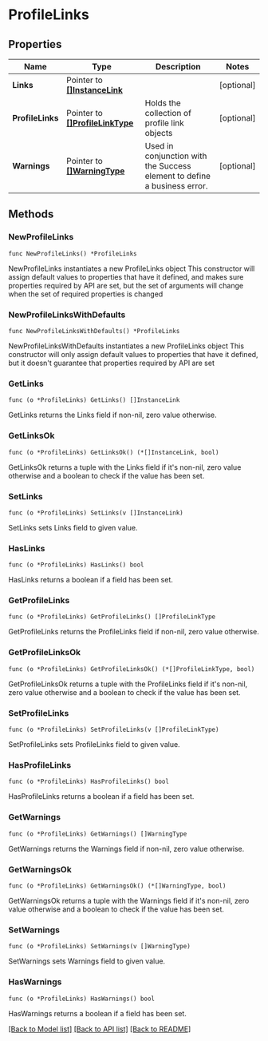 # ProfileLinks

## Properties

Name | Type | Description | Notes
------------ | ------------- | ------------- | -------------
**Links** | Pointer to [**[]InstanceLink**](InstanceLink.md) |  | [optional] 
**ProfileLinks** | Pointer to [**[]ProfileLinkType**](ProfileLinkType.md) | Holds the collection of profile link objects | [optional] 
**Warnings** | Pointer to [**[]WarningType**](WarningType.md) | Used in conjunction with the Success element to define a business error. | [optional] 

## Methods

### NewProfileLinks

`func NewProfileLinks() *ProfileLinks`

NewProfileLinks instantiates a new ProfileLinks object
This constructor will assign default values to properties that have it defined,
and makes sure properties required by API are set, but the set of arguments
will change when the set of required properties is changed

### NewProfileLinksWithDefaults

`func NewProfileLinksWithDefaults() *ProfileLinks`

NewProfileLinksWithDefaults instantiates a new ProfileLinks object
This constructor will only assign default values to properties that have it defined,
but it doesn't guarantee that properties required by API are set

### GetLinks

`func (o *ProfileLinks) GetLinks() []InstanceLink`

GetLinks returns the Links field if non-nil, zero value otherwise.

### GetLinksOk

`func (o *ProfileLinks) GetLinksOk() (*[]InstanceLink, bool)`

GetLinksOk returns a tuple with the Links field if it's non-nil, zero value otherwise
and a boolean to check if the value has been set.

### SetLinks

`func (o *ProfileLinks) SetLinks(v []InstanceLink)`

SetLinks sets Links field to given value.

### HasLinks

`func (o *ProfileLinks) HasLinks() bool`

HasLinks returns a boolean if a field has been set.

### GetProfileLinks

`func (o *ProfileLinks) GetProfileLinks() []ProfileLinkType`

GetProfileLinks returns the ProfileLinks field if non-nil, zero value otherwise.

### GetProfileLinksOk

`func (o *ProfileLinks) GetProfileLinksOk() (*[]ProfileLinkType, bool)`

GetProfileLinksOk returns a tuple with the ProfileLinks field if it's non-nil, zero value otherwise
and a boolean to check if the value has been set.

### SetProfileLinks

`func (o *ProfileLinks) SetProfileLinks(v []ProfileLinkType)`

SetProfileLinks sets ProfileLinks field to given value.

### HasProfileLinks

`func (o *ProfileLinks) HasProfileLinks() bool`

HasProfileLinks returns a boolean if a field has been set.

### GetWarnings

`func (o *ProfileLinks) GetWarnings() []WarningType`

GetWarnings returns the Warnings field if non-nil, zero value otherwise.

### GetWarningsOk

`func (o *ProfileLinks) GetWarningsOk() (*[]WarningType, bool)`

GetWarningsOk returns a tuple with the Warnings field if it's non-nil, zero value otherwise
and a boolean to check if the value has been set.

### SetWarnings

`func (o *ProfileLinks) SetWarnings(v []WarningType)`

SetWarnings sets Warnings field to given value.

### HasWarnings

`func (o *ProfileLinks) HasWarnings() bool`

HasWarnings returns a boolean if a field has been set.


[[Back to Model list]](../README.md#documentation-for-models) [[Back to API list]](../README.md#documentation-for-api-endpoints) [[Back to README]](../README.md)


